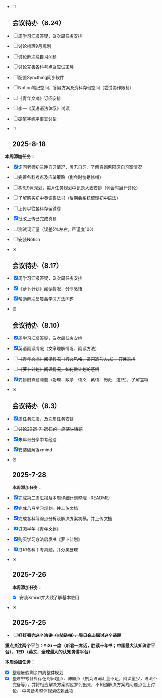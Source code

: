 - [ ] ## 会议待办（8.24）

- [ ] 周学习汇报答疑，及次周任务安排

- [ ] 讨论梳理9月规划

- [ ] 讨论解决晚自习问题

- [ ] 讨论完善各科考点及应试策略

- [ ] 配置Syncthing同步软件

- [ ] Notion笔记空间，答疑方案及资料存储空间（尝试协作限制）

- [ ] 《青年文摘》订阅安排

- [ ] 李一《英语语法体系》试读

- [ ] 硬笔字练字事宜讨论



- [ ] ## 2025-8-18

**本周添加任务：**

- [x] 询问老师初三晚自习情况，若无自习，了解咨询惠阳区自习室情况
- [ ] 完善各科考点及应试策略（例会时协助修缮）
- [ ] 构思9月规划，每月任务规划中记录大致安排（例会时展开讨论）
- [ ] 了解购买初中英语语法书（后期会系统梳理初中语法）
- [ ] 上传以往各科存留试卷
- [x] 批改上传已完成真题
- [ ] 测试词汇量（误差5%左右，严谨度100）
- [ ] 安装Notion



- [x] ## 会议待办（8.17）

- [x] 周学习汇报答疑，及次周任务安排

- [x] 《萝卜计划》阅读情况，分享感悟

- [x] 帮助解决茹晨茜学习方法问题



- [x] ## 会议待办（8.10）

- [x] 周学习汇报答疑，及次周任务安排

- [x] 英语阅读情况（文章理解情况、阅读方法）

- [ ] ~~《青年文摘》阅读情况（行文风格、遣词造句方式），订阅安排~~

- [ ] ~~《萝卜计划》阅读情况，如何做计划的感悟~~

- [x] 安排旧真题两套（物理、数学、语文、英语、历史、道法），了解差距

  

- [x] ## 会议待办（8.3）

- [x] 周任务汇报，及次周任务安排

- [ ] ~~讨论2025-7-25日的一席演讲话题~~

- [x] 朱年哥分享中考经验

- [x] 安装破解版xmind

  

- [x] ## 2025-7-28

  **本周添加任务：**

- [x] 完成第二周汇报及本周详细计划整理（README)

- [x] 完成八月学习规划，并上传文档

- [x] 完成各科薄弱点分析及解决方案初稿，并上传文档

- [x] 订阅半年《青年文摘》

- [x] 购买学习方法启发书《萝卜计划》

- [x] 打印各科中考真题，并分类整理



- [x] ## 2025-7-26

  **本周添加任务：**

  - [x] 安装Xmind并大致了解基本使用

  

- [x] ## 2025-7-25

- [ ] ~~**好好看完这个演讲（[b站链接]( https://www.bilibili.com/video/BV1rFuGz5EqT/?share_source=copy_web&vd_source=8a6100bdb0a5150174710aa5fda549b1)），周日会上探讨这个话题**~~

**重点关注两个平台：YiXi 一席（听君一席话，胜读十年书；中国最大认知演讲平台）、TED（英文，全球最大的认知演讲平台）**

**本周添加任务：**

- [x] 整理暑假剩余四周整体规划
- [x] 整理中考各科存在的问题点、薄弱点（例英语词汇量不足，阅读量少，语法不完备等），并将相应解决方案对应罗列出来，不知道解决方案的问题点会上讨论。 中考备考整体规划依赖此项
